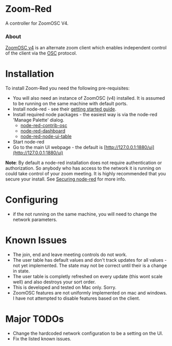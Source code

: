 Zoom-Red
=======

A controller for ZoomOSC V4. 

### About

[ZoomOSC v4](https://www.liminalet.com/zoomosc-4-0) is an alternate zoom client which enables independent control of the client via the [OSC](https://en.wikipedia.org/wiki/Open_Sound_Control) protocol.

# Installation

To install Zoom-Red you need the following pre-requisites:
 * You will also need an instance of ZoomOSC (v4) installed. It is assumed to be running on the same machine with default ports.
 * Install node-red - see their [getting started guide](https://nodered.org/docs/getting-started/).
 * Install required node packages - the easiest way is via the node-red 'Manage Palette' dialog.
     + [node-red-contrib-osc](https://flows.nodered.org/node/node-red-contrib-osc)
     + [node-red-dashboard](https://flows.nodered.org/node/node-red-dashboard)
     + [node-red-node-ui-table](https://flows.nodered.org/node/node-red-node-ui-table)
 * Start node-red 
 * Go to the main UI webpage - the default is [http://127.0.0.1:1880/ui](http://127.0.0.1:1880/ui)
 
**Note**: By default a node-red installation does not require authentication or authorization. So anybody who has access to the network it is running on could take control of your zoom meeting. It is highly recommended that you secure your install. See [Securing node-red](https://nodered.org/docs/user-guide/runtime/securing-node-red) for more info. 

# Configuring

* if the not running on the same machine, you will need to change the network parameters.

# Known Issues

* The join, end and leave meeting controls do not work.
* The user table has default values and don't track updates for all values - not yet implemented. The state may not be correct until their is a change in state.
* The user table is completly refreshed on every update (this wont scale well) and also destroys your sort order.
* This is developed and tested on Mac only. Sorry. 
* ZoomOSC features are not uniformly implemented on mac and windows. I have not attempted to disable features based on the client.

# Major TODOs

* Change the hardcoded network configuration to be a setting on the UI.
* Fix the listed known issues.
